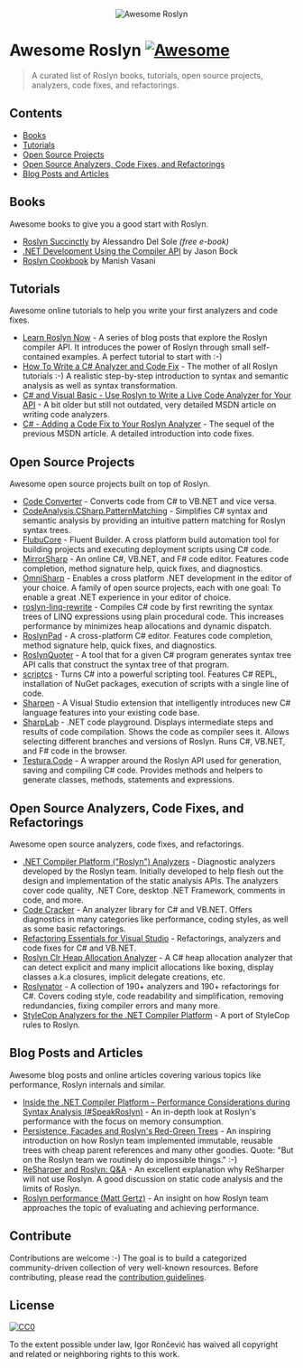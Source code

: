 <p align="center">
    <img src="https://raw.githubusercontent.com/ironcev/awesome-roslyn/master/images/awesome-roslyn-logo.png" alt="Awesome Roslyn" style="max-width:100%;">
</p>

# Awesome Roslyn [![Awesome](https://cdn.rawgit.com/sindresorhus/awesome/d7305f38d29fed78fa85652e3a63e154dd8e8829/media/badge.svg)](https://github.com/sindresorhus/awesome)

> A curated list of Roslyn books, tutorials, open source projects, analyzers, code fixes, and refactorings.

## Contents

- [Books](#books)
- [Tutorials](#tutorials)
- [Open Source Projects](#open-source-projects)
- [Open Source Analyzers, Code Fixes, and Refactorings](#open-source-analyzers-code-fixes-and-refactorings)
- [Blog Posts and Articles](#blog-posts-and-articles)

## Books
Awesome books to give you a good start with Roslyn.

- [Roslyn Succinctly](https://www.syncfusion.com/ebooks/roslyn) by Alessandro Del Sole *(free e-book)*
- [.NET Development Using the Compiler API](https://www.apress.com/la/book/9781484221105) by Jason Bock
- [Roslyn Cookbook](https://www.packtpub.com/application-development/roslyn-cookbook) by Manish Vasani

## Tutorials
Awesome online tutorials to help you write your first analyzers and code fixes.

- [Learn Roslyn Now](https://joshvarty.com/learn-roslyn-now/) - A series of blog posts that explore the Roslyn compiler API. It introduces the power of Roslyn through small self-contained examples. A perfect tutorial to start with :-)
- [How To Write a C# Analyzer and Code Fix](https://github.com/dotnet/roslyn/wiki/How-To-Write-a-C%23-Analyzer-and-Code-Fix) - The mother of all Roslyn tutorials :-) A realistic step-by-step introduction to syntax and semantic analysis as well as syntax transformation.
- [C# and Visual Basic - Use Roslyn to Write a Live Code Analyzer for Your API](https://msdn.microsoft.com/en-us/magazine/dn879356.aspx) - A bit older but still not outdated, very detailed MSDN article on writing code analyzers.
- [C# - Adding a Code Fix to Your Roslyn Analyzer](https://msdn.microsoft.com/en-us/magazine/dn904670.aspx) - The sequel of the previous MSDN article. A detailed introduction into code fixes.

## Open Source Projects
Awesome open source projects built on top of Roslyn.

- [Code Converter](https://github.com/icsharpcode/CodeConverter/) - Converts code from C# to VB.NET and vice versa.
- [CodeAnalysis.CSharp.PatternMatching](https://github.com/pvginkel/Microsoft.CodeAnalysis.CSharp.PatternMatching) - Simplifies C# syntax and semantic analysis by providing an intuitive pattern matching for Roslyn syntax trees.
- [FlubuCore](https://github.com/flubu-core/flubu.core) - Fluent Builder. A cross platform build automation tool for building projects and executing deployment scripts using C# code.
- [MirrorSharp](https://github.com/ashmind/mirrorsharp) - An online C#, VB.NET, and F# code editor. Features code completion, method signature help, quick fixes, and diagnostics.
- [OmniSharp](http://www.omnisharp.net/) - Enables a cross platform .NET development in the editor of your choice. A family of open source projects, each with one goal: To enable a great .NET experience in your editor of choice.
- [roslyn-linq-rewrite](https://github.com/antiufo/roslyn-linq-rewrite) - Compiles C# code by first rewriting the syntax trees of LINQ expressions using plain procedural code. This increases performance by minimizes heap allocations and dynamic dispatch.
- [RoslynPad](https://roslynpad.net/) - A cross-platform C# editor. Features code completion, method signature help, quick fixes, and diagnostics.
- [RoslynQuoter](https://github.com/KirillOsenkov/RoslynQuoter) - A tool that for a given C# program generates syntax tree API calls that construct the syntax tree of that program.
- [scriptcs](http://scriptcs.net/) - Turns C# into a powerful scripting tool. Features C# REPL, installation of NuGet packages, execution of scripts with a single line of code.
- [Sharpen](http://sharpen.rocks) - A Visual Studio extension that intelligently introduces new C# language features into your existing code base.
- [SharpLab](https://sharplab.io/) - .NET code playground. Displays intermediate steps and results of code compilation. Shows the code as compiler sees it. Allows selecting different branches and versions of Roslyn. Runs C#, VB.NET, and F# code in the browser.
- [Testura.Code](https://github.com/Testura/Testura.Code) - A wrapper around the Roslyn API used for generation, saving and compiling C# code. Provides methods and helpers to generate classes, methods, statements and expressions.

## Open Source Analyzers, Code Fixes, and Refactorings
Awesome open source analyzers, code fixes, and refactorings.

- [.NET Compiler Platform ("Roslyn") Analyzers](https://github.com/dotnet/roslyn-analyzers) - Diagnostic analyzers developed by the Roslyn team. Initially developed to help flesh out the design and implementation of the static analysis APIs. The analyzers cover code quality, .NET Core, desktop .NET Framework, comments in code, and more.
- [Code Cracker](https://github.com/code-cracker/code-cracker) - An analyzer library for C# and VB.NET. Offers diagnostics in many categories like performance, coding styles, as well as some basic refactorings.
- [Refactoring Essentials for Visual Studio](https://github.com/icsharpcode/RefactoringEssentials/) - Refactorings, analyzers and code fixes for C# and VB.NET.
- [Roslyn Clr Heap Allocation Analyzer](https://github.com/Microsoft/RoslynClrHeapAllocationAnalyzer) - A C# heap allocation analyzer that can detect explicit and many implicit allocations like boxing, display classes a.k.a closures, implicit delegate creations, etc.
- [Roslynator](https://github.com/JosefPihrt/Roslynator) - A collection of 190+ analyzers and 190+ refactorings for C#. Covers coding style, code readability and simplification, removing redundancies, fixing compiler errors and many more.
- [StyleCop Analyzers for the .NET Compiler Platform](https://github.com/DotNetAnalyzers/StyleCopAnalyzers) - A port of StyleCop rules to Roslyn.

## Blog Posts and Articles
Awesome blog posts and online articles covering various topics like performance, Roslyn internals and similar.

- [Inside the .NET Compiler Platform – Performance Considerations during Syntax Analysis (#SpeakRoslyn)](https://robinsedlaczek.com/2015/04/29/inside-the-net-compiler-platform-performance-considerations-during-syntax-analysis-speakroslyn/) - An in-depth look at Roslyn's performance with the focus on memory consumption.
- [Persistence, Facades and Roslyn's Red-Green Trees](https://blogs.msdn.microsoft.com/ericlippert/2012/06/08/persistence-facades-and-roslyns-red-green-trees/) - An inspiring introduction on how Roslyn team implemented immutable, reusable trees with cheap parent references and many other goodies. Quote: "But on the Roslyn team we routinely do impossible things." :-)
- [ReSharper and Roslyn: Q&A](https://blog.jetbrains.com/dotnet/2014/04/10/resharper-and-roslyn-qa/) - An excellent explanation why ReSharper will not use Roslyn. A good discussion on static code analysis and the limits of Roslyn.
- [Roslyn performance (Matt Gertz)](https://blogs.msdn.microsoft.com/csharpfaq/2014/01/15/roslyn-performance-matt-gertz/) - An insight on how Roslyn team approaches the topic of evaluating and achieving performance.

## Contribute

Contributions are welcome :-) The goal is to build a categorized community-driven collection of very well-known resources. Before contributing, please read the [contribution guidelines](contributing.md).

## License
[![CC0](http://mirrors.creativecommons.org/presskit/buttons/88x31/svg/cc-zero.svg)](http://creativecommons.org/publicdomain/zero/1.0)

To the extent possible under law, Igor Rončević has waived all copyright and related or neighboring rights to this work.
